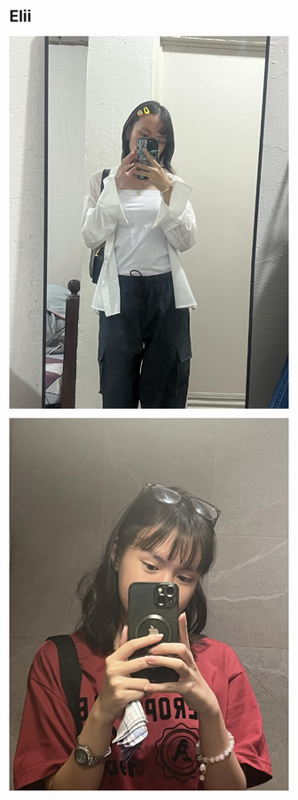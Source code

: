 # Elii
![Image Alt](https://github.com/Bascscriptmaker/Elii/blob/c8ae60b82c0ab4bb82569a78ffaded9f148621c3/Messenger_creation_5164452d-31b5-461e-9ac4-d15c44d42435.jpeg)

![Image Alt](https://github.com/Bascscriptmaker/Elii/blob/db3c29cd4b0fbfb2b5145d17a4c829780aa8e13c/Messenger_creation_5c839f73-99cd-4913-bc3c-7c621122649c.jpeg)
